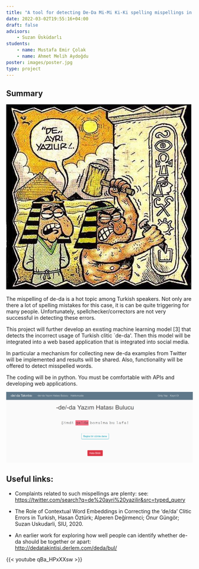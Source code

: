 ```yaml
---
title: "A tool for detecting De-Da Mi-Mi Ki-Ki spelling mispellings in Turkish"
date: 2022-03-02T19:55:16+04:00
draft: false
advisors:
    - Suzan Üsküdarlı
students: 
    - name: Mustafa Emir Çolak
    - name: Ahmet Melih Aydoğdu
poster: images/poster.jpg
type: project
---
```


## Summary

![funny](images/i1.jpeg)

The mispelling of de-da is a hot topic among Turkish speakers. Not only are there a lot of spelling mistakes for this case, it is can be quite triggering for many people. Unfortunately, spellchecker/correctors are not very successful in detecting these errors.
 

This project will further develop an exısting machine learning model [3] that detects the incorrect usage of Turkish clitic `de-da'. Then this model will be integrated into a web based application that is integrated into social media.
 

In particular a mechanism for collecting new de-da examples  from Twitter will be implemented and results will be shared. Also, functionality will be offered to detect misspelled words.
 
The coding will be in python. You must be comfortable with APIs and developing web applications. 

![example-screenshot](images/i2.png)

## Useful links:
- Complaints related to such mispellings are plenty: see: https://twitter.com/search?q=de%20ayri%20yazilir&src=typed_query

- The Role of Contextual Word Embeddings in Correcting the ‘de/da’ Clitic Errors in Turkish, Hasan Öztürk; Alperen Değirmenci; Onur Güngör; Suzan Uskudarli, SIU, 2020.

- An earlier work for exploring how well people can identify whether de-da should be together or apart: http://dedatakintisi.derlem.com/deda/bul/


{{< youtube qBa_HPxXXsw >}}